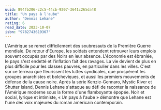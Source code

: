 ```yaml
---
uuid: 894fb206-c2c5-44cb-9207-3641c265da48
title: "Un pays à l'aube"
author: "Dennis Lehane"
rating: 6
read_date: 2023-10-07
isbn: "9782743619367"
---
```


L'Amérique se remet difficilement des soubresauts de la Première Guerre mondiale. De retour d'Europe, les soldats entendent retrouver leurs emplois souvent occupés par des Noirs en leur absence. L'économie est ébranlée, le pays s'est endetté et l'inflation fait des ravages. La vie devient de plus en plus difficile pour les classes pauvres, en particulier dans les villes. C'est sur ce terreau que fleurissent les luttes syndicales, que prospèrent les groupes anarchistes et bolcheviques, et aussi les premiers mouvements de défense de la cause noire. Après la série Kenzie-Gennaro, Mystic River et Shutter Island, Dennis Lehane s'attaque au défi de raconter la naissance de l'Amérique moderne sous la forme d'une flamboyante épopée. Noir et social, lyrique et intimiste, « Un pays à l'aube » démontre que Lehane est l'une des voix majeures du roman américain contemporain.